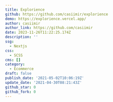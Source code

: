 ```yaml
---
title: Explorience
github: https://github.com/casiimir/explorience
demo: https://explorience.vercel.app/
author: casiimir
author_link: https://github.com/casiimir
date: 2023-11-26T11:22:25.174Z
description: ''
ssg:
  - Nextjs
css:
  - SCSS
cms: []
category:
  - Ecommerce
draft: false
publish_date: '2021-05-02T10:06:19Z'
update_date: '2021-04-30T08:21:43Z'
github_star: 0
github_fork: 0
---
```

